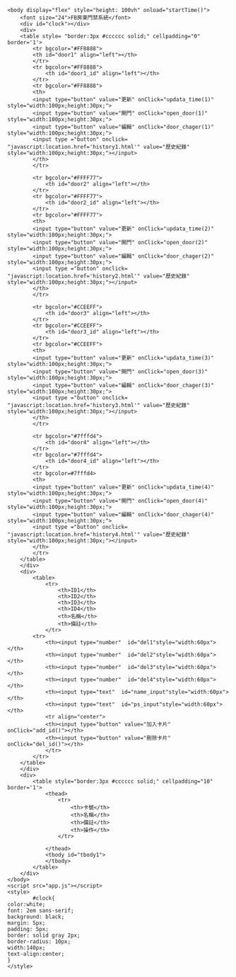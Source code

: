 <html>
    <head>
        <title>FB房東門禁系統</title>
        <meta http-equiv="Content-Type" content="text/html; charset=utf-8">
        <script src="https://cdn.bootcdn.net/ajax/libs/jquery/3.5.1/jquery.js"></script>
        <script src="https://www.gstatic.com/firebasejs/7.11.0/firebase-app.js"></script>
        <script src="https://www.gstatic.com/firebasejs/7.11.0/firebase-firestore.js"></script>
        <script src="rSlider.min.js"></script>
        <script src="Chart.min.js"></script>
    </head>
    
    <body display="flex" style="height: 100vh" onload="startTime()">
        <font size="24">FB房東門禁系統</font>
        <div id="clock"></div>
        <div>
        <table style= "border:3px #cccccc solid;" cellpadding="0" border='1'>
            <tr bgcolor="#FF8888">
            <th id="door1" align="left"></th>
            </tr>
            <tr bgcolor="#FF8888">
                <th id="door1_id" align="left"></th>
            </tr>
            <tr bgcolor="#FF8888">
            <th>
            <input type="button" value="更新" onClick="updata_time(1)" style="width:100px;height:30px;">
            <input type="button" value="開門" onClick="open_door(1)" style="width:100px;height:30px;">
            <input type="button" value="編輯" onClick="door_chager(1)" style="width:100px;height:30px;">
            <input type ="button" onclick= "javascript:location.href='history1.html'" value="歷史紀錄" style="width:100px;height:30px;"></input>
            </th>
            </tr>

            <tr bgcolor="#FFFF77">
                <th id="door2" align="left"></th>
            </tr>
            <tr bgcolor="#FFFF77">
                <th id="door2_id" align="left"></th>
            </tr>
            <tr bgcolor="#FFFF77">
            <th>
            <input type="button" value="更新" onClick="updata_time(2)" style="width:100px;height:30px;">
            <input type="button" value="開門" onClick="open_door(2)" style="width:100px;height:30px;">
            <input type="button" value="編輯" onClick="door_chager(2)" style="width:100px;height:30px;">
            <input type ="button" onclick= "javascript:location.href='history2.html'" value="歷史紀錄" style="width:100px;height:30px;"></input>
            </th>
            </tr>

            <tr bgcolor="#CCEEFF">
                <th id="door3" align="left"></th>
            </tr>
            <tr bgcolor="#CCEEFF">
                <th id="door3_id" align="left"></th>
            </tr>
            <tr bgcolor="#CCEEFF">
            <th>
            <input type="button" value="更新" onClick="updata_time(3)" style="width:100px;height:30px;">
            <input type="button" value="開門" onClick="open_door(3)" style="width:100px;height:30px;">
            <input type="button" value="編輯" onClick="door_chager(3)" style="width:100px;height:30px;">
            <input type ="button" onclick= "javascript:location.href='history3.html'" value="歷史紀錄"   style="width:100px;height:30px;"></input>
            </th>
            </tr>

            <tr bgcolor="#7fffd4">
                <th id="door4" align="left"></th>
            </tr>
            <tr bgcolor="#7fffd4">
                <th id="door4_id" align="left"></th>
            </tr>
            <tr bgcolor=#7fffd4>
            <th>
            <input type="button" value="更新" onClick="updata_time(4)" style="width:100px;height:30px;">
            <input type="button" value="開門" onClick="open_door(4)" style="width:100px;height:30px;">
            <input type="button" value="編輯" onClick="door_chager(4)" style="width:100px;height:30px;">
            <input type ="button" onclick= "javascript:location.href='history4.html'" value="歷史紀錄"   style="width:100px;height:30px;"></input>
            </th>
            </tr>
        </table>
        </div>
        <div>
            <table>
                <tr>
                    <th>ID1</th>
                    <th>ID2</th>
                    <th>ID3</th>
                    <th>ID4</th>
                    <th>名稱</th>
                    <th>備註</th>
                </tr>
            <tr>
                <th><input type="number"  id="del1"style="width:60px"></th>
                <th><input type="number"  id="del2"style="width:60px"></th>
                <th><input type="number"  id="del3"style="width:60px"></th>
                <th><input type="number"  id="del4"style="width:60px"></th>
                <th><input type="text"  id="name_input"style="width:60px"></th>
                <th><input type="text"  id="ps_input"style="width:60px"></th>
                <tr align="center"> 
                <th><input type="button" value="加入卡片" onClick="add_id()"></th>
                <th><input type="button" value="刪除卡片" onClick="del_id()"></th>
                </tr>
            </tr>   
        </table>
        </div>
        <div>
            <table style="border:3px #cccccc solid;" cellpadding="10" border='1'>
                <thead>
                    <tr>
                        <th>卡號</th>
                        <th>名稱</th>
                        <th>備註</th>
                        <th>操作</th>
                    </tr>
                    
                </thead>
                <tbody id="tbody1">
                </tbody>
            </table>
        </div>
    </body>
    <script src="app.js"></script>
    <style>
            #clock{
    color:white;
    font: 2em sans-serif; 
    background: black; 
    margin: 5px;
    padding: 5px;
    border: solid gray 2px; 
    border-radius: 10px;
    width:140px;
    text-align:center;
    }
    </style>
</html> 
